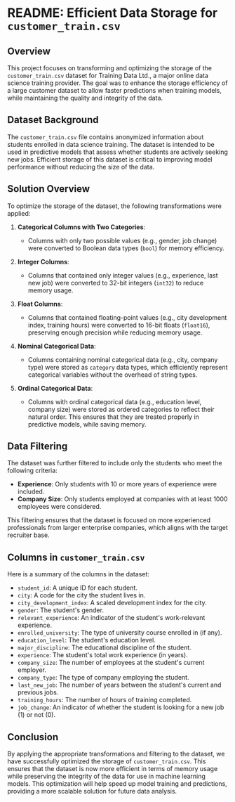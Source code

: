 # README: Efficient Data Storage for `customer_train.csv`

## Overview

This project focuses on transforming and optimizing the storage of the `customer_train.csv` dataset for Training Data Ltd., a major online data science training provider. The goal was to enhance the storage efficiency of a large customer dataset to allow faster predictions when training models, while maintaining the quality and integrity of the data.

## Dataset Background

The `customer_train.csv` file contains anonymized information about students enrolled in data science training. The dataset is intended to be used in predictive models that assess whether students are actively seeking new jobs. Efficient storage of this dataset is critical to improving model performance without reducing the size of the data.

## Solution Overview

To optimize the storage of the dataset, the following transformations were applied:

1. **Categorical Columns with Two Categories**:
   - Columns with only two possible values (e.g., gender, job change) were converted to Boolean data types (`bool`) for memory efficiency.

2. **Integer Columns**:
   - Columns that contained only integer values (e.g., experience, last new job) were converted to 32-bit integers (`int32`) to reduce memory usage.

3. **Float Columns**:
   - Columns that contained floating-point values (e.g., city development index, training hours) were converted to 16-bit floats (`float16`), preserving enough precision while reducing memory usage.

4. **Nominal Categorical Data**:
   - Columns containing nominal categorical data (e.g., city, company type) were stored as `category` data types, which efficiently represent categorical variables without the overhead of string types.

5. **Ordinal Categorical Data**:
   - Columns with ordinal categorical data (e.g., education level, company size) were stored as ordered categories to reflect their natural order. This ensures that they are treated properly in predictive models, while saving memory.

## Data Filtering

The dataset was further filtered to include only the students who meet the following criteria:

- **Experience**: Only students with 10 or more years of experience were included.
- **Company Size**: Only students employed at companies with at least 1000 employees were considered.

This filtering ensures that the dataset is focused on more experienced professionals from larger enterprise companies, which aligns with the target recruiter base.

## Columns in `customer_train.csv`

Here is a summary of the columns in the dataset:

- `student_id`: A unique ID for each student.
- `city`: A code for the city the student lives in.
- `city_development_index`: A scaled development index for the city.
- `gender`: The student's gender.
- `relevant_experience`: An indicator of the student's work-relevant experience.
- `enrolled_university`: The type of university course enrolled in (if any).
- `education_level`: The student's education level.
- `major_discipline`: The educational discipline of the student.
- `experience`: The student's total work experience (in years).
- `company_size`: The number of employees at the student's current employer.
- `company_type`: The type of company employing the student.
- `last_new_job`: The number of years between the student's current and previous jobs.
- `training_hours`: The number of hours of training completed.
- `job_change`: An indicator of whether the student is looking for a new job (1) or not (0).

## Conclusion

By applying the appropriate transformations and filtering to the dataset, we have successfully optimized the storage of `customer_train.csv`. This ensures that the dataset is now more efficient in terms of memory usage while preserving the integrity of the data for use in machine learning models. This optimization will help speed up model training and predictions, providing a more scalable solution for future data analysis.
